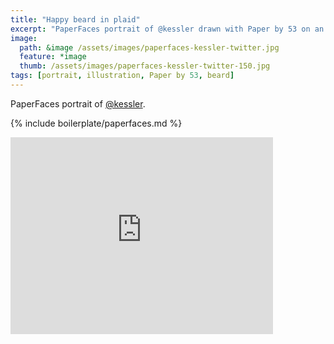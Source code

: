 ```yaml
---
title: "Happy beard in plaid"
excerpt: "PaperFaces portrait of @kessler drawn with Paper by 53 on an iPad."
image: 
  path: &image /assets/images/paperfaces-kessler-twitter.jpg 
  feature: *image
  thumb: /assets/images/paperfaces-kessler-twitter-150.jpg
tags: [portrait, illustration, Paper by 53, beard]
---
```


PaperFaces portrait of [@kessler](http://twitter.com/kessler).

{% include boilerplate/paperfaces.md %}

<iframe width="420" height="315" src="https://www.youtube.com/embed/g6r-pZY3Awc" frameborder="0"> </iframe>
